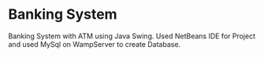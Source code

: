 # Banking System 
Banking System with ATM using Java Swing.
Used NetBeans IDE for Project and used MySql on WampServer to create Database.
